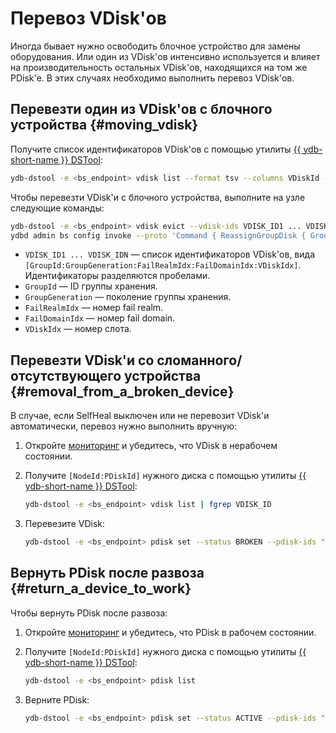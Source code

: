 # Перевоз VDisk'ов

Иногда бывает нужно освободить блочное устройство для замены оборудования. Или один из VDisk'ов интенсивно используется и влияет на производительность остальных VDisk'ов, находящихся на том же PDisk'е. В этих случаях необходимо выполнить перевоз VDisk'ов.

## Перевезти один из VDisk'ов с блочного устройства {#moving_vdisk}

Получите список идентификаторов VDisk'ов с помощью утилиты [{{ ydb-short-name }} DSTool](../../administration/ydb-dstool-overview.md):

```bash
ydb-dstool -e <bs_endpoint> vdisk list --format tsv --columns VDiskId --no-header
```

Чтобы перевезти VDisk'и с блочного устройства, выполните на узле следующие команды:

```bash
ydb-dstool -e <bs_endpoint> vdisk evict --vdisk-ids VDISK_ID1 ... VDISK_IDN
ydbd admin bs config invoke --proto 'Command { ReassignGroupDisk { GroupId: <ID группы хранения> GroupGeneration: <Поколение группы хранения> FailRealmIdx: <FailRealm> FailDomainIdx: <FailDomain> VDiskIdx: <Номер слота> } }'
```

* `VDISK_ID1 ... VDISK_IDN` — список идентификаторов VDisk'ов, вида `[GroupId:GroupGeneration:FailRealmIdx:FailDomainIdx:VDiskIdx]`. Идентификаторы разделяются пробелами.
* `GroupId` — ID группы хранения.
* `GroupGeneration` — поколение группы хранения.
* `FailRealmIdx` — номер fail realm.
* `FailDomainIdx` — номер fail domain.
* `VDiskIdx` — номер слота.

## Перевезти VDisk'и со сломанного/отсутствующего устройства {#removal_from_a_broken_device}

В случае, если SelfHeal выключен или не перевозит VDisk'и автоматически, перевоз нужно выполнить вручную:

1. Откройте [мониторинг](../../maintenance/embedded_monitoring/ydb_monitoring.md) и убедитесь, что VDisk в нерабочем состоянии.
1. Получите `[NodeId:PDiskId]` нужного диска с помощью утилиты [{{ ydb-short-name }} DSTool](../../administration/ydb-dstool-overview.md):

    ```bash
    ydb-dstool -e <bs_endpoint> vdisk list | fgrep VDISK_ID
    ```

1. Перевезите VDisk:

    ```bash
    ydb-dstool -e <bs_endpoint> pdisk set --status BROKEN --pdisk-ids "[NodeId:PDiskId]"
    ```

## Вернуть PDisk после развоза  {#return_a_device_to_work}

Чтобы вернуть PDisk после развоза:

1. Откройте [мониторинг](../../maintenance/embedded_monitoring/ydb_monitoring.md) и убедитесь, что PDisk в рабочем состоянии.
1. Получите `[NodeId:PDiskId]` нужного диска с помощью утилиты [{{ ydb-short-name }} DSTool](../../administration/ydb-dstool-overview.md):

    ```bash
    ydb-dstool -e <bs_endpoint> pdisk list
    ```

1. Верните PDisk:

    ```bash
    ydb-dstool -e <bs_endpoint> pdisk set --status ACTIVE --pdisk-ids "[NodeId:PDiskId]"
    ```
